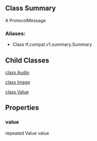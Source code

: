 ## Class Summary
A ProtocolMessage
### Aliases:
- Class tf.compat.v1.summary.Summary
## Child Classes
[class Audio](https://tensorflow.google.cn/api_docs/python/tf/compat/v1/Summary/Audio)

[class Image](https://tensorflow.google.cn/api_docs/python/tf/compat/v1/Summary/Image)

[class Value](https://tensorflow.google.cn/api_docs/python/tf/compat/v1/Summary/Value)

## Properties
### value
repeated Value value
